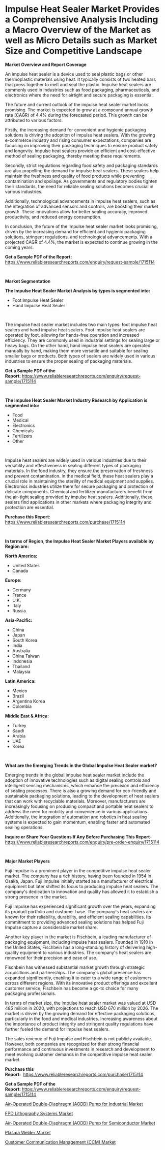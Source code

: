 <p><h1>Impulse Heat Sealer Market Provides a Comprehensive Analysis Including a Macro Overview of the Market as well as Micro Details such as Market Size and Competitive Landscape</h1></p><p><strong>Market Overview and Report Coverage</strong></p>
<p><p>An impulse heat sealer is a device used to seal plastic bags or other thermoplastic materials using heat. It typically consists of two heated bars that press together to melt and seal the plastic. Impulse heat sealers are commonly used in industries such as food packaging, pharmaceuticals, and electronics where the need for airtight and secure packaging is essential.</p><p>The future and current outlook of the impulse heat sealer market looks promising. The market is expected to grow at a compound annual growth rate (CAGR) of 4.4% during the forecasted period. This growth can be attributed to various factors.</p><p>Firstly, the increasing demand for convenient and hygienic packaging solutions is driving the adoption of impulse heat sealers. With the growing e-commerce industry and rising consumer expectations, companies are focusing on improving their packaging techniques to ensure product safety and longevity. Impulse heat sealers provide an efficient and cost-effective method of sealing packaging, thereby meeting these requirements.</p><p>Secondly, strict regulations regarding food safety and packaging standards are also propelling the demand for impulse heat sealers. These sealers help maintain the freshness and quality of food products while preventing contamination and spoilage. As governments and regulatory bodies tighten their standards, the need for reliable sealing solutions becomes crucial in various industries.</p><p>Additionally, technological advancements in impulse heat sealers, such as the integration of advanced sensors and controls, are boosting their market growth. These innovations allow for better sealing accuracy, improved productivity, and reduced energy consumption.</p><p>In conclusion, the future of the impulse heat sealer market looks promising, driven by the increasing demand for efficient and hygienic packaging solutions, stringent regulations, and technological advancements. With a projected CAGR of 4.4%, the market is expected to continue growing in the coming years.</p></p>
<p><strong>Get a Sample PDF of the Report:</strong> <a href="https://www.reliableresearchreports.com/enquiry/request-sample/1715114">https://www.reliableresearchreports.com/enquiry/request-sample/1715114</a></p>
<p>&nbsp;</p>
<p><strong>Market Segmentation</strong></p>
<p><strong>The Impulse Heat Sealer Market Analysis by types is segmented into:</strong></p>
<p><ul><li>Foot Impulse Heat Sealer</li><li>Hand Impulse Heat Sealer</li></ul></p>
<p>&nbsp;</p>
<p><p>The impulse heat sealer market includes two main types: foot impulse heat sealers and hand impulse heat sealers. Foot impulse heat sealers are operated by foot, allowing for hands-free operation and increased efficiency. They are commonly used in industrial settings for sealing large or heavy bags. On the other hand, hand impulse heat sealers are operated manually by hand, making them more versatile and suitable for sealing smaller bags or products. Both types of sealers are widely used in various industries to ensure the proper sealing of packaging materials.</p></p>
<p><strong>Get a Sample PDF of the Report:</strong>&nbsp;<a href="https://www.reliableresearchreports.com/enquiry/request-sample/1715114">https://www.reliableresearchreports.com/enquiry/request-sample/1715114</a></p>
<p>&nbsp;</p>
<p><strong>The Impulse Heat Sealer Market Industry Research by Application is segmented into:</strong></p>
<p><ul><li>Food</li><li>Medical</li><li>Electronics</li><li>Chemicals</li><li>Fertilizers</li><li>Other</li></ul></p>
<p>&nbsp;</p>
<p><p>Impulse heat sealers are widely used in various industries due to their versatility and effectiveness in sealing different types of packaging materials. In the food industry, they ensure the preservation of freshness and prevent contamination. In the medical field, these heat sealers play a crucial role in maintaining the sterility of medical equipment and supplies. Electronics industries utilize them for secure packaging and protection of delicate components. Chemical and fertilizer manufacturers benefit from the air-tight sealing provided by impulse heat sealers. Additionally, these sealers find applications in other markets where packaging integrity and protection are essential.</p></p>
<p><strong>Purchase this Report:</strong>&nbsp; <a href="https://www.reliableresearchreports.com/purchase/1715114">https://www.reliableresearchreports.com/purchase/1715114</a></p>
<p>&nbsp;</p>
<p><strong>In terms of Region, the Impulse Heat Sealer Market Players available by Region are:</strong></p>
<p>
    <p> <strong> North America: </strong>
        <ul>
            <li>United States</li>
            <li>Canada</li>
        </ul>
        </p> 
    <p> <strong> Europe: </strong>
        <ul>
            <li>Germany</li>
            <li>France</li>
            <li>U.K.</li>
            <li>Italy</li>
            <li>Russia</li>
        </ul>
        </p> 
    <p> <strong> Asia-Pacific: </strong>
        <ul>
            <li>China</li>
            <li>Japan</li>
            <li>South Korea</li>
            <li>India</li>
            <li>Australia</li>
            <li>China Taiwan</li>
            <li>Indonesia</li>
            <li>Thailand</li>
            <li>Malaysia</li>
        </ul>
        </p> 
    <p> <strong> Latin America: </strong>
        <ul>
            <li>Mexico</li>
            <li>Brazil</li>
            <li>Argentina Korea</li>
            <li>Colombia</li>
        </ul>
        </p> 
    <p> <strong> Middle East & Africa: </strong>
        <ul>
            <li>Turkey</li>
            <li>Saudi</li>
            <li>Arabia</li>
            <li>UAE</li>
            <li>Korea</li>
        </ul>
    </p>
    </p>
<p>&nbsp;</p>
<p><strong>What are the Emerging Trends in the Global Impulse Heat Sealer market?</strong></p>
<p><p>Emerging trends in the global impulse heat sealer market include the adoption of innovative technologies such as digital sealing controls and intelligent sensing mechanisms, which enhance the precision and efficiency of sealing processes. There is also a growing demand for eco-friendly and sustainable packaging solutions, leading to the development of heat sealers that can work with recyclable materials. Moreover, manufacturers are increasingly focusing on producing compact and portable heat sealers to address the need for mobility and convenience in various applications. Additionally, the integration of automation and robotics in heat sealing systems is expected to gain momentum, enabling faster and automated sealing operations.</p></p>
<p><strong>Inquire or Share Your Questions If Any Before Purchasing This Report</strong>- <a href="https://www.reliableresearchreports.com/enquiry/pre-order-enquiry/1715114">https://www.reliableresearchreports.com/enquiry/pre-order-enquiry/1715114</a></p>
<p>&nbsp;</p>
<p><strong>Major Market Players</strong></p>
<p><p>Fuji Impulse is a prominent player in the competitive impulse heat sealer market. The company has a rich history, having been founded in 1954 in Osaka, Japan. Fuji Impulse initially started as a manufacturer of electrical equipment but later shifted its focus to producing impulse heat sealers. The company's dedication to innovation and quality has allowed it to establish a strong presence in the market.</p><p>Fuji Impulse has experienced significant growth over the years, expanding its product portfolio and customer base. The company's heat sealers are known for their reliability, durability, and efficient sealing capabilities. Its commitment to providing advanced sealing solutions has helped Fuji Impulse capture a considerable market share.</p><p>Another key player in the market is Fischbein, a leading manufacturer of packaging equipment, including impulse heat sealers. Founded in 1910 in the United States, Fischbein has a long-standing history of delivering high-quality equipment to various industries. The company's heat sealers are renowned for their precision and ease of use.</p><p>Fischbein has witnessed substantial market growth through strategic acquisitions and partnerships. The company's global presence has expanded significantly, enabling it to cater to a wide range of customers across different regions. With its innovative product offerings and excellent customer service, Fischbein has become a go-to choice for many packaging professionals.</p><p>In terms of market size, the impulse heat sealer market was valued at USD 485 million in 2020, with projections to reach USD 670 million by 2026. The market is driven by the growing demand for effective packaging solutions, particularly in the food and medical industries. Increasing awareness about the importance of product integrity and stringent quality regulations have further fueled the demand for impulse heat sealers.</p><p>The sales revenue of Fuji Impulse and Fischbein is not publicly available. However, both companies are recognized for their strong financial performance and continuous investments in research and development to meet evolving customer demands in the competitive impulse heat sealer market.</p></p>
<p><strong>Purchase this Report:</strong>&nbsp;&nbsp;<a href="https://www.reliableresearchreports.com/purchase/1715114">https://www.reliableresearchreports.com/purchase/1715114</a></p>
<p></p>
<p><strong>Get a Sample PDF of the Report:</strong>&nbsp;<a href="https://www.reliableresearchreports.com/enquiry/request-sample/1715114">https://www.reliableresearchreports.com/enquiry/request-sample/1715114</a></p>
<p><p><a href="https://medium.com/@yashreports27/air-operated-double-diaphragm-aodd-pump-for-industrial-market-size-cagr-trends-2024-2030-bd5a98063ed9">Air-Operated Double-Diaphragm (AODD) Pump for Industrial Market</a></p><p><a href="https://medium.com/@primeyash92/fpd-lithography-systems-market-size-reveals-the-best-marketing-channels-in-global-industry-4a977e5be9e7">FPD Lithography Systems Market</a></p><p><a href="https://medium.com/@shiv151299/air-operated-double-diaphragm-aodd-pump-for-semiconductor-market-size-market-outlook-and-market-5503b1a11188">Air-Operated Double-Diaphragm (AODD) Pump for Semiconductor Market</a></p><p><a href="https://github.com/sofyaavrova/Market-Research-Report-List-1/blob/main/plasma-welder-market.md">Plasma Welder Market</a></p><p><a href="https://github.com/kholmovskayalyudmila/Market-Research-Report-List-1/blob/main/customer-communication-management-ccm-market.md">Customer Communication Management (CCM) Market</a></p></p>